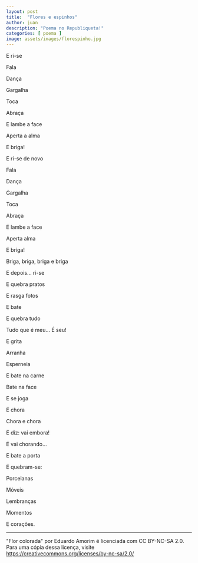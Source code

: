 ```yaml
---
layout: post
title:  "Flores e espinhos"
author: juan
description: "Poema no Republiqueta!"
categories: [ poema ]
image: assets/images/florespinho.jpg
---
```

E ri-se

Fala

Dança

Gargalha

Toca

Abraça

E lambe a face

Aperta a alma 

E briga!

  

E ri-se de novo

Fala

Dança

Gargalha

Toca

Abraça

E lambe a face

Aperta alma

E briga!

Briga, briga, briga e briga

E depois... ri-se

  

E quebra pratos

E rasga fotos

E bate

E quebra tudo

Tudo que é meu... É seu!

E grita

Arranha
  
Esperneia

E bate na carne

Bate na face

E se joga

E chora


Chora e chora

E diz: vai embora!

E vai chorando...

E bate a porta

 
E quebram-se:

Porcelanas

Móveis

Lembranças

Momentos

E corações.

---
"Flor colorada" por Eduardo Amorim é licenciada com CC BY-NC-SA 2.0. Para uma cópia dessa licença, visite https://creativecommons.org/licenses/by-nc-sa/2.0/
